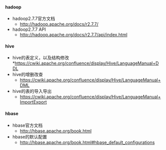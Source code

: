 #### hadoop
* hadoop2.7.7官方文档
    * http://hadoop.apache.org/docs/r2.7.7/
* hadoop2.7.7 API
    * http://hadoop.apache.org/docs/r2.7.7/api/index.html

#### hive
* hive的表定义，以及结构修改
    *https://cwiki.apache.org/confluence/display/Hive/LanguageManual+DDL
* hive的增删改查
    * https://cwiki.apache.org/confluence/display/Hive/LanguageManual+DML
* hive的表的导入导出
    * https://cwiki.apache.org/confluence/display/Hive/LanguageManual+ImportExport

#### hbase
* hbase官方文档
    * http://hbase.apache.org/book.html
* hbase的默认配置
    * http://hbase.apache.org/book.html#hbase_default_configurations